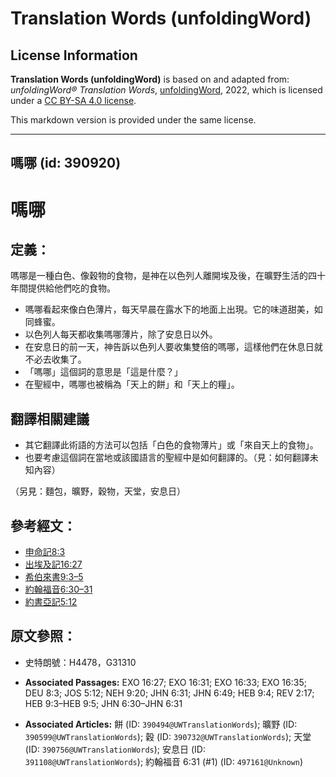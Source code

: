 # Translation Words (unfoldingWord)

## License Information

**Translation Words (unfoldingWord)** is based on and adapted from: _unfoldingWord® Translation Words_, [unfoldingWord](https://unfoldingword.org/utw), 2022, which is licensed under a [CC BY-SA 4.0 license](https://creativecommons.org/licenses/by-sa/4.0/legalcode.en).

This markdown version is provided under the same license.



--------------------------------

## 嗎哪 (id: 390920)

嗎哪
==

定義：
---

嗎哪是一種白色、像穀物的食物，是神在以色列人離開埃及後，在曠野生活的四十年間提供給他們吃的食物。

* 嗎哪看起來像白色薄片，每天早晨在露水下的地面上出現。它的味道甜美，如同蜂蜜。
* 以色列人每天都收集嗎哪薄片，除了安息日以外。
* 在安息日的前一天，神告訴以色列人要收集雙倍的嗎哪，這樣他們在休息日就不必去收集了。
* 「嗎哪」這個詞的意思是「這是什麼？」
* 在聖經中，嗎哪也被稱為「天上的餅」和「天上的糧」。

翻譯相關建議
------

* 其它翻譯此術語的方法可以包括「白色的食物薄片」或「來自天上的食物」。
* 也要考慮這個詞在當地或該國語言的聖經中是如何翻譯的。（見：如何翻譯未知內容）

（另見：麵包，曠野，穀物，天堂，安息日）

參考經文：
-----

* [申命記8:3](https://ref.ly/Deut8:3)
* [出埃及記16:27](https://ref.ly/Exod16:27)
* [希伯來書9:3–5](https://ref.ly/Heb9:3-Heb9:5)
* [約翰福音6:30–31](https://ref.ly/John6:30-John6:31)
* [約書亞記5:12](https://ref.ly/Josh5:12)

原文參照：
-----

* 史特朗號：H4478，G31310

* **Associated Passages:** EXO 16:27; EXO 16:31; EXO 16:33; EXO 16:35; DEU 8:3; JOS 5:12; NEH 9:20; JHN 6:31; JHN 6:49; HEB 9:4; REV 2:17; HEB 9:3–HEB 9:5; JHN 6:30–JHN 6:31
* **Associated Articles:** 餅 (ID: `390494@UWTranslationWords`); 曠野 (ID: `390599@UWTranslationWords`); 穀 (ID: `390732@UWTranslationWords`); 天堂 (ID: `390756@UWTranslationWords`); 安息日 (ID: `391108@UWTranslationWords`); 約翰福音 6:31 (#1) (ID: `497161@Unknown`)

